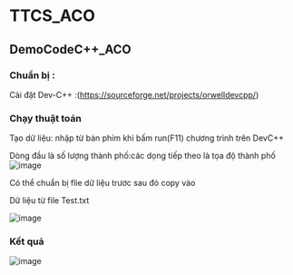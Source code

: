 # TTCS_ACO
## DemoCodeC++_ACO
### Chuẩn bị :
Cài đặt Dev-C++ :(https://sourceforge.net/projects/orwelldevcpp/)
### Chạy thuật toán
Tạo dữ liệu: nhập từ bàn phím khi bấm run(F11) chương trình trên DevC++

Dòng đầu là số lượng thành phố:các dọng tiếp theo là tọa độ thành phố
![image](https://user-images.githubusercontent.com/91041371/169636377-1b4d97cb-f28c-4e3b-80c9-40fc1619dc0a.png)

Có thể chuẩn bị flie dữ liệu trươc sau đó copy vào

Dữ liệu từ file Test.txt

![image](https://user-images.githubusercontent.com/91041371/169636585-12815a60-a67b-490c-8993-4de463753701.png)


### Kết quả
![image](https://user-images.githubusercontent.com/91041371/169636464-3f278574-f259-47b1-8a50-4c9aaca4cccb.png)


